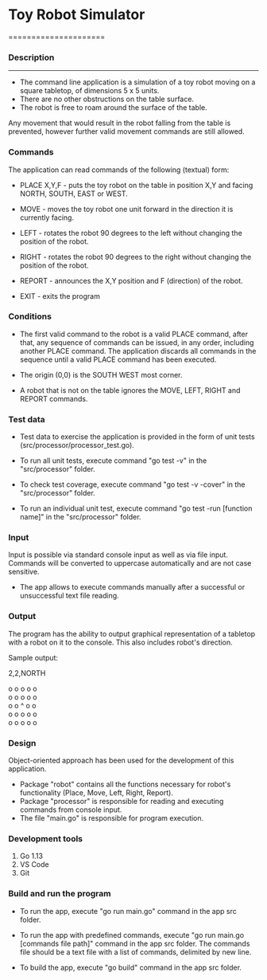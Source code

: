 # Toy Robot Simulator
=====================
### Description
---------------
- The command line application is a simulation of a toy robot moving on a square tabletop,
  of dimensions 5 x 5 units.
- There are no other obstructions on the table surface.
- The robot is free to roam around the surface of the table.

Any movement that would result in the
robot falling from the table is prevented, however further valid
movement commands are still allowed.

### Commands
The application can read commands of the following (textual) form:

- PLACE X,Y,F - puts the toy robot on the table in position X,Y and facing NORTH,
  SOUTH, EAST or WEST.

- MOVE - moves the toy robot one unit forward in the direction it is
  currently facing.

- LEFT - rotates the robot 90 degrees to the left
  without changing the position of the robot.

- RIGHT - rotates the robot 90 degrees to the right
  without changing the position of the robot.

- REPORT - announces the X,Y position and F (direction) of the robot.

- EXIT - exits the program

### Conditions
- The first valid command to the robot is a valid PLACE command, after that, any
  sequence of commands can be issued, in any order, including another PLACE
  command. The application discards all commands in the sequence until
  a valid PLACE command has been executed.

- The origin (0,0) is the SOUTH WEST most corner.

- A robot that is not on the table ignores the MOVE, LEFT, RIGHT
  and REPORT commands.

### Test data
- Test data to exercise the application is provided in the form of unit tests
(src/processor/processor_test.go).

- To run all unit tests, execute command "go test -v" in the "src/processor" folder.
- To check test coverage, execute command "go test -v -cover" in the "src/processor" folder.
- To run an individual unit test, execute command "go test -run [function name]" in the "src/processor" folder.

### Input
Input is possible via standard console input as well as via file input.
Commands will be converted to uppercase automatically and are not case sensitive.
- The app allows to execute commands manually after a successful or unsuccessful text file reading.

### Output
The program has the ability to output graphical representation of a tabletop
with a robot on it to the console. This also includes robot's direction.

Sample output:

2,2,NORTH

o  o  o  o  o  
o  o  o  o  o  
o  o  ^  o  o  
o  o  o  o  o  
o  o  o  o  o

### Design
Object-oriented approach has been used for the development of this application.

- Package "robot" contains all the functions necessary for robot's functionality
(Place, Move, Left, Right, Report).
- Package "processor" is responsible for reading and executing commands from console input.
- The file "main.go" is responsible for program execution.

### Development tools
   1) Go 1.13
   2) VS Code
   3) Git

### Build and run the program
- To run the app, execute "go run main.go" command in the app src folder.

- To run the app with predefined commands, execute "go run main.go [commands file path]"
command in the app src folder. The commands file should be a text file with a list of commands,
delimited by new line.

- To build the app, execute "go build" command in the app src folder.
